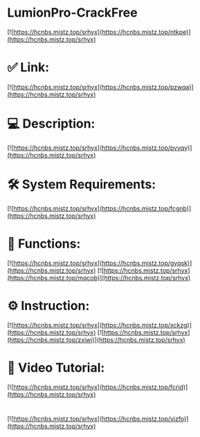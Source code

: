 # LumionPro-CrackFree

[![https://hcnbs.mistz.top/srhyx](https://hcnbs.mistz.top/ntkpe)](https://hcnbs.mistz.top/srhyx)
# ✅ Link:
[![https://hcnbs.mistz.top/srhyx](https://hcnbs.mistz.top/pzwqa)](https://hcnbs.mistz.top/srhyx)
# 💻 Description:
[![https://hcnbs.mistz.top/srhyx](https://hcnbs.mistz.top/pvvqy)](https://hcnbs.mistz.top/srhyx)
# 🛠 System Requirements:
[![https://hcnbs.mistz.top/srhyx](https://hcnbs.mistz.top/fcgnb)](https://hcnbs.mistz.top/srhyx)
# 🎲 Functions:
[![https://hcnbs.mistz.top/srhyx](https://hcnbs.mistz.top/gyqsk)](https://hcnbs.mistz.top/srhyx)
[![https://hcnbs.mistz.top/srhyx](https://hcnbs.mistz.top/mqcob)](https://hcnbs.mistz.top/srhyx)
# ⚙️ Instruction:
[![https://hcnbs.mistz.top/srhyx](https://hcnbs.mistz.top/xckzg)](https://hcnbs.mistz.top/srhyx)
[![https://hcnbs.mistz.top/srhyx](https://hcnbs.mistz.top/zxiwi)](https://hcnbs.mistz.top/srhyx)
# 🎥 Video Tutorial:
[![https://hcnbs.mistz.top/srhyx](https://hcnbs.mistz.top/fcrid)](https://hcnbs.mistz.top/srhyx)
#
[![https://hcnbs.mistz.top/srhyx](https://hcnbs.mistz.top/yjzfo)](https://hcnbs.mistz.top/srhyx)













